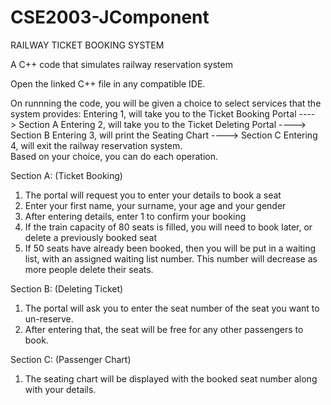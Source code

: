 # CSE2003-JComponent

RAILWAY TICKET BOOKING SYSTEM

A C++ code that simulates railway reservation system

Open the linked C++ file in any compatible IDE.

On runnning the code, you will be given a choice to select services that the system provides:
Entering 1, will take you to the Ticket Booking Portal              ----> Section A
Entering 2, will take you to the Ticket Deleting Portal             ----> Section B
Entering 3, will print the Seating Chart                            ----> Section C
Entering 4, will exit the railway reservation system.               
Based on your choice, you can do each operation.


Section A:
(Ticket Booking)
1. The portal will request you to enter your details to book a seat
2. Enter your first name, your surname, your age and your gender
3. After entering details, enter 1 to confirm your booking
4. If the train capacity of 80 seats is filled, you will need to book later, or delete a previously booked seat
5. If 50 seats have already been booked, then you will be put in a waiting list, with an assigned waiting list number.
   This number will decrease as more people delete their seats.


Section B:
(Deleting Ticket)
1. The portal will ask you to enter the seat number of the seat you want to un-reserve.
2. After entering that, the seat will be free for any other passengers to book.

Section C:
(Passenger Chart)
1. The seating chart will be displayed with the booked seat number along with your details.





